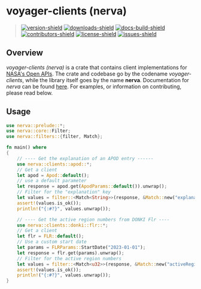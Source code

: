# voyager-clients (nerva)

> [![version-shield]][crate-link] [![downloads-shield]][crate-link] [![docs-build-shield]][docs-url] [![contributors-shield]][contributors-url] [![license-shield]][license-url] [![issues-shield]][issues-url]

## Overview

_voyager-clients (nerva)_ is a crate that contains client implementations for [NASA's Open APIs](https://api.nasa.gov). The crate and codebase go by the codename
_voyager-clients_, while the library itself goes by the name **nerva**. Documentation for _nerva_ can be found [here](https://docs.rs/voyager_client/0.3.4/voyager_client/). For examples, or information on contributing, please read below.

## Usage

```Rust
use nerva::prelude::*;
use nerva::core::Filter;
use nerva::filters::{filter, Match};

fn main() where
{
    // ---- Get the explanation of an APOD entry ------
    use nerva::clients::apod::*;
    // Get a client
    let apod = Apod::default();
    // use a default parameter
    let response = apod.get(ApodParams::default()).unwrap();
    // Filter for the "explanation" key
    let values = filter::<Match<String>>(response, &Match::new("explanation"));
    assert!(values.is_ok());
    println!("{:#?}", values.unwrap());

    // ---- Get the active region numbers from DONKI Flr ----
    use nerva::clients::donki::flr::*;
    // Get a client
    let flr = FLR::default();
    // Use a custom start date
    let params = FLRParams::StartDate("2023-01-01");
    let response = flr.get(params).unwrap();
    // Filter for the active region numbers
    let values = filter::<Match<u32>>(response, &Match::new("activeRegionNum"));
    assert!(values.is_ok());
    println!("{:#?}", values.unwrap());
}
```

[version-shield]: https://img.shields.io/crates/v/voyager_client?style=plastic
[contributors-shield]: https://img.shields.io/github/contributors/ethgallucci/voyager?style=plastic
[contributors-url]: https://github.com/ethgallucci/voyager/graphs/contributors
[issues-shield]: https://img.shields.io/github/issues/ethgallucci/voyager?style=plastic
[issues-url]: https://github.com/ethgallucci/voyager/issues
[license-shield]: https://img.shields.io/crates/l/voyager_client?style=plastic
[license-url]: https://github.com/ethgallucci/voyager/blob/main/LICENSE
[commit-shield]: https://img.shields.io/github/commit-activity/w/ethgallucci/voyager?style=plastic
[commit-url]: https://github.com/ethgallucci/voyager/commits/main
[downloads-shield]: https://img.shields.io/crates/d/voyager_client?style=plastic
[crate-link]: https://crates.io/crates/voyager_client
[docs-build-shield]: https://img.shields.io/docsrs/voyager_client/latest?label=build&style=plastic
[docs-url]: https://docs.rs/voyager_client
